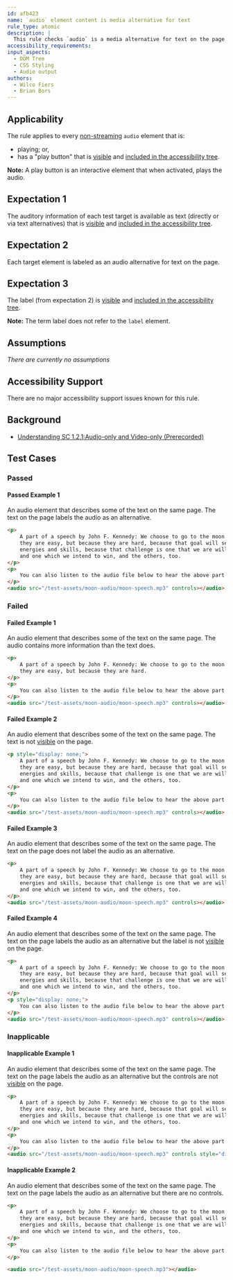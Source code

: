 ```yaml
---
id: afb423
name: `audio` element content is media alternative for text
rule_type: atomic
description: |
  This rule checks `audio` is a media alternative for text on the page.
accessibility_requirements:
input_aspects:
  - DOM Tree
  - CSS Styling
  - Audio output
authors:
  - Wilco Fiers
  - Brian Bors
---
```


## Applicability

The rule applies to every [non-streaming](#non-streaming-media-element) `audio` element that is:

- playing; or,
- has a "play button" that is [visible][] and [included in the accessibility tree][].

**Note:** A play button is an interactive element that when activated, plays the audio.

## Expectation 1

The auditory information of each test target is available as text (directly or via text alternatives) that is [visible][] and [included in the accessibility tree][].

## Expectation 2

Each target element is labeled as an audio alternative for text on the page.

## Expectation 3

The label (from expectation 2) is [visible][] and [included in the accessibility tree][].

**Note:** The term label does not refer to the `label` element.

## Assumptions

_There are currently no assumptions_

## Accessibility Support

There are no major accessibility support issues known for this rule.

## Background

- [Understanding SC 1.2.1:Audio-only and Video-only (Prerecorded)](https://www.w3.org/WAI/WCAG21/Understanding/audio-only-and-video-only-prerecorded)

## Test Cases

### Passed

#### Passed Example 1

An audio element that describes some of the text on the same page. The text on the page labels the audio as an alternative.

```html
<p>
	A part of a speech by John F. Kennedy: We choose to go to the moon in this decade and do the other things, not because
	they are easy, but because they are hard, because that goal will serve to organize and measure the best of our
	energies and skills, because that challenge is one that we are willing to accept, one we are unwilling to postpone,
	and one which we intend to win, and the others, too.
</p>
<p>
	You can also listen to the audio file below to hear the above part of the speech.
</p>
<audio src="/test-assets/moon-audio/moon-speech.mp3" controls></audio>
```

### Failed

#### Failed Example 1

An audio element that describes some of the text on the same page. The audio contains more information than the text does.

```html
<p>
	A part of a speech by John F. Kennedy: We choose to go to the moon in this decade and do the other things, not because
	they are easy, but because they are hard.
</p>
<p>
	You can also listen to the audio file below to hear the above part of the speech.
</p>
<audio src="/test-assets/moon-audio/moon-speech.mp3" controls></audio>
```

#### Failed Example 2

An audio element that describes some of the text on the same page. The text is not [visible][] on the page.

```html
<p style="display: none;">
	A part of a speech by John F. Kennedy: We choose to go to the moon in this decade and do the other things, not because
	they are easy, but because they are hard, because that goal will serve to organize and measure the best of our
	energies and skills, because that challenge is one that we are willing to accept, one we are unwilling to postpone,
	and one which we intend to win, and the others, too.
</p>
<p>
	You can also listen to the audio file below to hear the above part of the speech.
</p>
<audio src="/test-assets/moon-audio/moon-speech.mp3" controls></audio>
```

#### Failed Example 3

An audio element that describes some of the text on the same page. The text on the page does not label the audio as an alternative.

```html
<p>
	A part of a speech by John F. Kennedy: We choose to go to the moon in this decade and do the other things, not because
	they are easy, but because they are hard, because that goal will serve to organize and measure the best of our
	energies and skills, because that challenge is one that we are willing to accept, one we are unwilling to postpone,
	and one which we intend to win, and the others, too.
</p>
<audio src="/test-assets/moon-audio/moon-speech.mp3" controls></audio>
```

#### Failed Example 4

An audio element that describes some of the text on the same page. The text on the page labels the audio as an alternative but the label is not [visible][] on the page.

```html
<p>
	A part of a speech by John F. Kennedy: We choose to go to the moon in this decade and do the other things, not because
	they are easy, but because they are hard, because that goal will serve to organize and measure the best of our
	energies and skills, because that challenge is one that we are willing to accept, one we are unwilling to postpone,
	and one which we intend to win, and the others, too.
</p>
<p style="display: none;">
	You can also listen to the audio file below to hear the above part of the speech.
</p>
<audio src="/test-assets/moon-audio/moon-speech.mp3" controls></audio>
```

### Inapplicable

#### Inapplicable Example 1

An audio element that describes some of the text on the same page. The text on the page labels the audio as an alternative but the controls are not [visible][] on the page.

```html
<p>
	A part of a speech by John F. Kennedy: We choose to go to the moon in this decade and do the other things, not because
	they are easy, but because they are hard, because that goal will serve to organize and measure the best of our
	energies and skills, because that challenge is one that we are willing to accept, one we are unwilling to postpone,
	and one which we intend to win, and the others, too.
</p>
<p>
	You can also listen to the audio file below to hear the above part of the speech.
</p>
<audio src="/test-assets/moon-audio/moon-speech.mp3" controls style="display: none;"></audio>
```

#### Inapplicable Example 2

An audio element that describes some of the text on the same page. The text on the page labels the audio as an alternative but there are no controls.

```html
<p>
	A part of a speech by John F. Kennedy: We choose to go to the moon in this decade and do the other things, not because
	they are easy, but because they are hard, because that goal will serve to organize and measure the best of our
	energies and skills, because that challenge is one that we are willing to accept, one we are unwilling to postpone,
	and one which we intend to win, and the others, too.
</p>
<p>
	You can also listen to the audio file below to hear the above part of the speech.
</p>

<audio src="/test-assets/moon-audio/moon-speech.mp3"></audio>
```

[included in the accessibility tree]: #included-in-the-accessibility-tree 'Definition of included in the accessibility tree'
[visible]: #visible 'Definition of visible'
